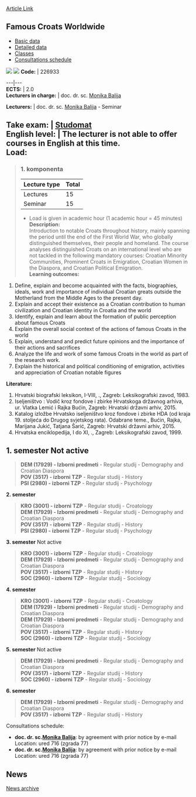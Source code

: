 [Article Link](https://www.fhs.hr/en/course/fcw)

## Famous Croats Worldwide
  * [Basic data](https://www.fhs.hr/en/course/fcw#v1id-523774_614319_1_0 "Basic data")
  * [Detailed data](https://www.fhs.hr/en/course/fcw#v1id-523774_614319_1_1 "Detailed data")
  * [Classes](https://www.fhs.hr/en/course/fcw#v1id-523774_614319_1_2 "Classes")
  * [Consultations schedule](https://www.fhs.hr/en/course/fcw#v1id-523774_614319_1_3 "Consultations schedule")


[![](https://www.fhs.hr/img/flags/gif/hr.gif)](https://www.fhs.hr/predmet/zhus) [![](https://www.fhs.hr/img/flags/gif/gb.gif)](https://www.fhs.hr/en/course/fcw)
**Code:** |  226933  
  
---|---  
**ECTS:** |  2.0   
**Lecturers in charge:** |  doc. dr. sc. [Monika Balija](https://www.fhs.hr/staff/monika.balija)   
  
**Lecturers:** |  doc. dr. sc. [Monika Balija](https://www.fhs.hr/djelatnik/monika.balija) - Seminar  
  
**Take exam:** |  [Studomat](http://www.isvu.hr/studomat)  
**English level:** |  The lecturer is not able to offer courses in English at this time.   
**Load:**  
---  
> ### 1. komponenta
> | Lecture type | Total  
> ---|---  
> Lectures | 15  
> Seminar | 15  
> * Load is given in academic hour (1 academic hour = 45 minutes)   
**Description:**  
> Introduction to notable Croats throughout history, mainly spanning the period until the end of the First World War, who globally distinguished themselves, their people and homeland. The course analyses distinguished Croats on an international level who are not tackled in the following mandatory courses: Croatian Minority Communities, Prominent Croats in Emigration, Croatian Women in the Diaspora, and Croatian Political Emigration.  
**Learning outcomes:**  
  1. Define, explain and become acquainted with the facts, biographies, ideals, work and importance of individual Croatian greats outside the Motherland from the Middle Ages to the present day.
  2. Explain and accept their existence as a Croatian contribution to human civilization and Croatian identity in Croatia and the world
  3. Identify, explain and learn about the formation of public perception about famous Croats
  4. Explain the overall social context of the actions of famous Croats in the world
  5. Explain, understand and predict future opinions and the importance of their actions and sacrifices
  6. Analyze the life and work of some famous Croats in the world as part of the research work.
  7. Explain the historical and political conditioning of emigration, activities and appreciation of Croatian notable figures

  
**Literature:**  
  1. Hrvatski biografski leksikon, I-VIII, ., Zagreb: Leksikografski zavod, 1983. 
  2. Iseljeništvo : Vodič kroz fondove i zbirke Hrvatskoga državnog arhiva, ur. Vlatka Lemić i Rajka Bućin, Zagreb: Hrvatski državni arhiv, 2015. 
  3. Katalog izložbe Hrvatsko iseljeništvo kroz fondove i zbirke HDA (od kraja 19. stoljeća do Drugog svjetskog rata). Odabrane teme., Bućin, Rajka, Marijana Jukić, Tatjana Šarić, Zagreb: Hrvatski državni arhiv, 2015. 
  4. Hrvatska enciklopedija, I do XI, ., Zagreb: Leksikografski zavod, 1999. 

  
**1. semester** Not active  
---  
> **DEM (17929) - Izborni predmeti** - Regular studij - Demography and Croatian Diaspora  
>  **POV (3517) - izborni TZP** - Regular studij - History  
>  **PSI (2980) - izborni TZP** - Regular studij - Psychology  
>   
  
**2. semester**  
> **KRO (3001) - izborni TZP** - Regular studij - Croatology  
>  **DEM (17929) - Izborni predmeti** - Regular studij - Demography and Croatian Diaspora  
>  **POV (3517) - izborni TZP** - Regular studij - History  
>  **PSI (2980) - izborni TZP** - Regular studij - Psychology  
>   
  
**3. semester** Not active  
> **KRO (3001) - izborni TZP** - Regular studij - Croatology  
>  **DEM (17929) - Izborni predmeti** - Regular studij - Demography and Croatian Diaspora  
>  **POV (3517) - izborni TZP** - Regular studij - History  
>  **SOC (2960) - izborni TZP** - Regular studij - Sociology  
>   
  
**4. semester**  
> **KRO (3001) - izborni TZP** - Regular studij - Croatology  
>  **DEM (17929) - Izborni predmeti** - Regular studij - Demography and Croatian Diaspora  
>  **DEM (17929) - Izborni predmeti** - Regular studij - Demography and Croatian Diaspora  
>  **POV (3517) - izborni TZP** - Regular studij - History  
>  **SOC (2960) - izborni TZP** - Regular studij - Sociology  
>   
  
**5. semester** Not active  
> **DEM (17929) - Izborni predmeti** - Regular studij - Demography and Croatian Diaspora  
>  **POV (3517) - izborni TZP** - Regular studij - History  
>  **SOC (2960) - izborni TZP** - Regular studij - Sociology  
>   
  
**6. semester**  
> **DEM (17929) - Izborni predmeti** - Regular studij - Demography and Croatian Diaspora  
>  **POV (3517) - izborni TZP** - Regular studij - History  
>   
Consultations schedule: 
  * **doc. dr. sc.[Monika Balija](https://www.fhs.hr/staff/monika.balija)**: 
by agreement with prior notice by e-mail
Location: ured 716 (zgrada 77) 
  * **doc. dr. sc.[Monika Balija](https://www.fhs.hr/djelatnik/monika.balija)**: 
by agreement with prior notice by e-mail
Location: ured 716 (zgrada 77) 


## News
[News archive](https://www.fhs.hr/en/course/fcw?@=21gzo#news_121790 "News archive")
